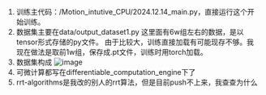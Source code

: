 1. 训练主代码：/Motion_intutive_CPU/2024.12.14_main.py，直接运行这个开始训练。
2. 数据集主要在data/output_dataset1.py  这里面有6w组左右的数据，是以tensor形式存储的py文件。
   由于比较大，训练直接加载有可能现存不够。我现在做法是取前1w组，保存成.pt文件，训练时用torch加载。
3. 数据集构成
![image](https://github.com/user-attachments/assets/4e73a72e-b69d-4e91-b41b-835d7c87c80e)
4. 可微计算都写在differentiable_computation_engine下了
5. rrt-algorithms是我改的别人的rrt算法，但是目前push不上来，我查查为什么
